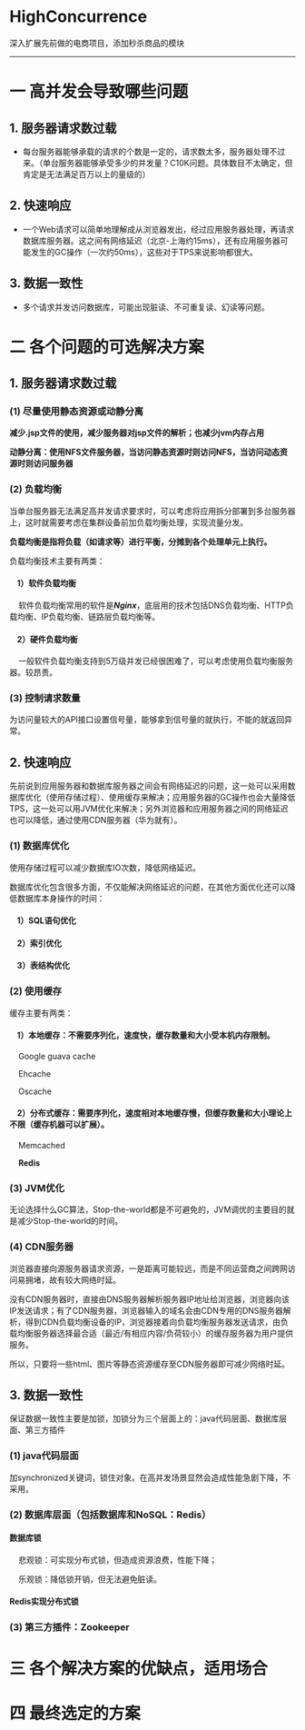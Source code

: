 # HighConcurrence
深入扩展先前做的电商项目，添加秒杀商品的模块
***
# 一 高并发会导致哪些问题

## 1. 服务器请求数过载

- 每台服务器能够承载的请求的个数是一定的，请求数太多，服务器处理不过来。（单台服务器能够承受多少的并发量？C10K问题。具体数目不太确定，但肯定是无法满足百万以上的量级的）

## 2. 快速响应

- 一个Web请求可以简单地理解成从浏览器发出，经过应用服务器处理，再请求数据库服务器。这之间有网络延迟（北京-上海约15ms），还有应用服务器可能发生的GC操作（一次约50ms），这些对于TPS来说影响都很大。

## 3. 数据一致性

- 多个请求并发访问数据库，可能出现脏读、不可重复读、幻读等问题。

# 二 各个问题的可选解决方案

## 1. 服务器请求数过载

### (1) 尽量使用静态资源或动静分离

**减少.jsp文件的使用，减少服务器对jsp文件的解析；也减少jvm内存占用**

**动静分离：使用NFS文件服务器，当访问静态资源时则访问NFS，当访问动态资源时则访问服务器**

### (2) 负载均衡

当单台服务器无法满足高并发请求要求时，可以考虑将应用拆分部署到多台服务器上，这时就需要考虑在集群设备前加负载均衡处理，实现流量分发。

**负载均衡是指将负载（如请求等）进行平衡，分摊到各个处理单元上执行。**

负载均衡技术主要有两类：

#### &nbsp; &nbsp; **1）软件负载均衡**

&nbsp; &nbsp; 软件负载均衡常用的软件是***Nginx***，底层用的技术包括DNS负载均衡、HTTP负载均衡、IP负载均衡、链路层负载均衡等。

#### &nbsp; &nbsp; 2）硬件负载均衡

&nbsp; &nbsp; 一般软件负载均衡支持到5万级并发已经很困难了，可以考虑使用负载均衡服务器。较昂贵。

### (3) 控制请求数量

为访问量较大的API接口设置信号量，能够拿到信号量的就执行，不能的就返回异常。

## 2. 快速响应

先前说到应用服务器和数据库服务器之间会有网络延迟的问题，这一处可以采用数据库优化（使用存储过程）、使用缓存来解决；应用服务器的GC操作也会大量降低TPS，这一处可以用JVM优化来解决；另外浏览器和应用服务器之间的网络延迟也可以降低，通过使用CDN服务器（华为就有）。

### (1) 数据库优化

使用存储过程可以减少数据库IO次数，降低网络延迟。

数据库优化包含很多方面，不仅能解决网络延迟的问题，在其他方面优化还可以降低数据库本身操作的时间：

#### &nbsp; &nbsp; 1）SQL语句优化 

#### &nbsp; &nbsp; 2）索引优化

#### &nbsp; &nbsp; 3）表结构优化

### (2) 使用缓存

缓存主要有两类：

#### &nbsp; &nbsp; 1）本地缓存：不需要序列化，速度快，缓存数量和大小受本机内存限制。

&nbsp; &nbsp; Google guava cache

&nbsp; &nbsp; Ehcache

&nbsp; &nbsp; Oscache

#### &nbsp; &nbsp; 2）分布式缓存：需要序列化，速度相对本地缓存慢，但缓存数量和大小理论上不限（缓存机器可以扩展）。

&nbsp; &nbsp; Memcached

&nbsp; &nbsp; **Redis**

### (3) JVM优化

无论选择什么GC算法，Stop-the-world都是不可避免的，JVM调优的主要目的就是减少Stop-the-world的时间。

### (4) CDN服务器

浏览器直接向源服务器请求资源，一是距离可能较远，而是不同运营商之间跨网访问易拥堵，故有较大网络时延。

没有CDN服务器时，直接由DNS服务器解析服务器IP地址给浏览器，浏览器向该IP发送请求；有了CDN服务器，浏览器输入的域名会由CDN专用的DNS服务器解析，得到CDN负载均衡设备的IP，浏览器接着向负载均衡服务器发送请求，由负载均衡服务器选择最合适（最近/有相应内容/负荷较小）的缓存服务器为用户提供服务。

所以，只要将一些html、图片等静态资源缓存至CDN服务器即可减少网络时延。

## 3. 数据一致性

保证数据一致性主要是加锁，加锁分为三个层面上的：java代码层面、数据库层面、第三方插件

### (1) java代码层面

加synchronized关键词，锁住对象。在高并发场景显然会造成性能急剧下降，不采用。

### (2) 数据库层面（包括数据库和NoSQL：Redis）

#### 数据库锁

&nbsp; &nbsp; 悲观锁：可实现分布式锁，但造成资源浪费，性能下降；

&nbsp; &nbsp; 乐观锁：降低锁开销，但无法避免脏读。

#### Redis实现分布式锁

### (3) 第三方插件：Zookeeper

# 三 各个解决方案的优缺点，适用场合

# 四 最终选定的方案
